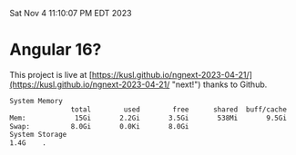 Sat Nov  4 11:10:07 PM EDT 2023

# Angular 16?


This project is live at [https://kusl.github.io/ngnext-2023-04-21/](https://kusl.github.io/ngnext-2023-04-21/ "next!") thanks to Github.

```bash
System Memory
               total        used        free      shared  buff/cache   available
Mem:            15Gi       2.2Gi       3.5Gi       538Mi       9.5Gi        12Gi
Swap:          8.0Gi       0.0Ki       8.0Gi
System Storage
1.4G	.
```
